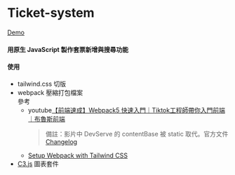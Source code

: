 # Ticket-system

[Demo](https://narrowd4c.github.io/Ticket-system/dist/index.html)

#### 用原生 JavaScript 製作套票新增與搜尋功能
#### 使用
  + tailwind.css 切版
  + webpack 壓縮打包檔案  
     參考 
      - youtube[【前端速成】Webpack5 快速入門｜Tiktok工程師帶你入門前端｜布魯斯前端](https://www.youtube.com/watch?v=uP6KTupfyIw&t=3775s)
        > 備註：影片中 DevServe 的 contentBase 被 static 取代。官方文件 [Changelog](https://github.com/webpack/webpack-dev-server/blob/master/CHANGELOG.md)
      - [Setup Webpack with Tailwind CSS](https://gist.github.com/bradtraversy/1c93938c1fe4f10d1e5b0532ae22e16a)
  + [C3.js](https://c3js.org/) 圖表套件
